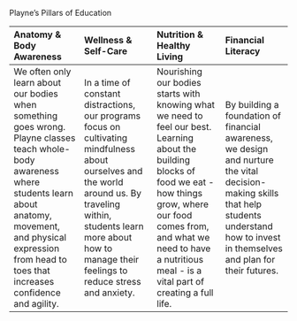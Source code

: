 

Playne’s Pillars of Education

| Anatomy & Body Awareness | Wellness & Self-Care | Nutrition & Healthy Living | Financial Literacy |
| :---- | :---- | :---- | :---- |
| We often only learn about our bodies when something goes wrong. Playne classes teach whole-body awareness where students learn about anatomy, movement, and physical expression from head to toes that increases confidence and agility. | In a time of constant distractions, our programs focus on cultivating mindfulness about ourselves and the world around us. By traveling within, students learn more about how to manage their feelings to reduce stress and anxiety. | Nourishing our bodies starts with knowing what we need to feel our best. Learning about the building blocks of food we eat \- how things grow, where our food comes from, and what we need to have a nutritious meal \- is a vital part of creating a full life.   | By building a foundation of financial awareness, we design and nurture the vital decision-making skills that help students understand how to invest in themselves and plan for their futures.  |

